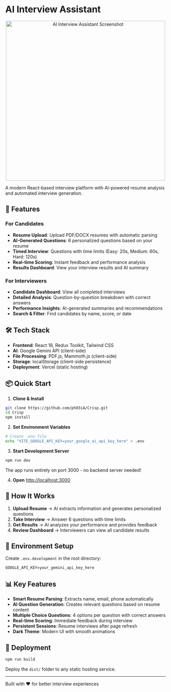 # AI Interview Assistant

<p align="center">
  <img src="https://drive.google.com/uc?id=1DE_TGsQVJLghb5gROzee1LpHBBN2Eu2N" alt="AI Interview Assistant Screenshot" width="500"/>
</p>

A modern React-based interview platform with AI-powered resume analysis and automated interview generation.

## 🚀 Features

### For Candidates
- **Resume Upload**: Upload PDF/DOCX resumes with automatic parsing
- **AI-Generated Questions**: 6 personalized questions based on your resume
- **Timed Interview**: Questions with time limits (Easy: 20s, Medium: 60s, Hard: 120s)
- **Real-time Scoring**: Instant feedback and performance analysis
- **Results Dashboard**: View your interview results and AI summary

### For Interviewers
- **Candidate Dashboard**: View all completed interviews
- **Detailed Analysis**: Question-by-question breakdown with correct answers
- **Performance Insights**: AI-generated summaries and recommendations
- **Search & Filter**: Find candidates by name, score, or date

## 🛠️ Tech Stack

- **Frontend**: React 18, Redux Toolkit, Tailwind CSS
- **AI**: Google Gemini API (client-side)
- **File Processing**: PDF.js, Mammoth.js (client-side)
- **Storage**: localStorage (client-side persistence)
- **Deployment**: Vercel (static hosting)

## 📦 Quick Start

1. **Clone & Install**
```bash
git clone https://github.com/ph03iA/Crisp.git
cd Crisp
npm install
```

2. **Set Environment Variables**
```bash
# Create .env file
echo "VITE_GOOGLE_API_KEY=your_google_ai_api_key_here" > .env
```

3. **Start Development Server**
```bash
npm run dev
```

The app runs entirely on port 3000 - no backend server needed!

4. **Open** [http://localhost:3000](http://localhost:3000)

## 🎯 How It Works

1. **Upload Resume** → AI extracts information and generates personalized questions
2. **Take Interview** → Answer 6 questions with time limits
3. **Get Results** → AI analyzes your performance and provides feedback
4. **Review Dashboard** → Interviewers can view all candidate results

## 🔧 Environment Setup

Create `.env.development` in the root directory:
```
GOOGLE_API_KEY=your_gemini_api_key_here
```

## 📊 Key Features

- **Smart Resume Parsing**: Extracts name, email, phone automatically
- **AI Question Generation**: Creates relevant questions based on resume content
- **Multiple Choice Questions**: 4 options per question with correct answers
- **Real-time Scoring**: Immediate feedback during interview
- **Persistent Sessions**: Resume interviews after page refresh
- **Dark Theme**: Modern UI with smooth animations

## 🚀 Deployment

```bash
npm run build
```

Deploy the `dist/` folder to any static hosting service.

---

Built with ❤️ for better interview experiences

